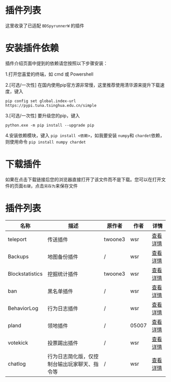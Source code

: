 # 插件列表

这里收录了已适配 `BDSpyrunnerW` 的插件

# 安装插件依赖

插件介绍页面中提到的依赖请您按照以下步骤安装：

1.打开您喜爱的终端，如 cmd 或 Powershell

2.[可选/一次性] 在国内使用pip官方源非常慢，这里推荐使用清华源来提升下载速度，键入

```shell
pip config set global.index-url https://pypi.tuna.tsinghua.edu.cn/simple
```

3.[可选/一次性] 要升级您的pip，键入

```shell
python.exe -m pip install --upgrade pip
```

4.安装依赖模块，键入 `pip install <依赖>`，如我要安装 `numpy`和 `chardet`依赖，则使用命令 `pip install numpy chardet`

# 下载插件

如果在点击下载链接后您的浏览器直接打开了该文件而不是下载。您可以在打开文件的页面`右键`，点击`另存为`来保存文件

# 插件列表

| 名称            | 描述         | 原作者  | 作者  | 详情                            |
| --------------- | ------------ | ------- | ----- | ------------------------------- |
| teleport        | 传送插件     | twoone3 | wsr   | [查看详情](teleport.md "这里")        |
| Backups         | 地图备份插件 | /       | wsr   | [查看详情](Backups.md "这里")         |
| Blockstatistics | 挖掘统计插件 | twoone3 | wsr   | [查看详情](Blockstatistics.md "这里") |
| ban             | 黑名单插件   | /       | wsr   | [查看详情](ban.md "这里")             |
| BehaviorLog     | 行为日志插件 | /       | wsr   | [查看详情](BehaviorLog.md "这里")     |
| pland           | 领地插件     | /       | 05007 | [查看详情](pland.md "这里")           |
| votekick        | 投票踢出插件 | /       | wsr   | [查看详情](votekick.md "这里")        |
| chatlog     | 行为日志简化版，仅控制台输出玩家聊天、指令等 | /       | wsr   | [查看详情](chatlog.md "这里")     |
